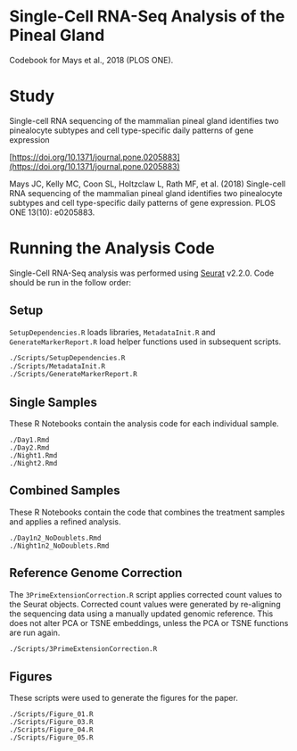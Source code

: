 # Single-Cell RNA-Seq Analysis of the Pineal Gland
Codebook for Mays et al., 2018 (PLOS ONE). 

# Study 
Single-cell RNA sequencing of the mammalian pineal gland identifies two pinealocyte subtypes and cell type-specific daily patterns of gene expression

[https://doi.org/10.1371/journal.pone.0205883](https://doi.org/10.1371/journal.pone.0205883)

Mays JC, Kelly MC, Coon SL, Holtzclaw L, Rath MF, et al. (2018) Single-cell RNA sequencing of the mammalian pineal gland identifies two pinealocyte subtypes and cell type-specific daily patterns of gene expression. PLOS ONE 13(10): e0205883.

# Running the Analysis Code
Single-Cell RNA-Seq analysis was performed using [Seurat](http://www.github.com/satijalab/seurat) v2.2.0. 
Code should be run in the follow order:
## Setup
`SetupDependencies.R` loads libraries, `MetadataInit.R` and `GenerateMarkerReport.R` load helper functions used in subsequent scripts.

```markdown
./Scripts/SetupDependencies.R
./Scripts/MetadataInit.R
./Scripts/GenerateMarkerReport.R
```
## Single Samples
These R Notebooks contain the analysis code for each individual sample.
```
./Day1.Rmd
./Day2.Rmd
./Night1.Rmd
./Night2.Rmd
```
## Combined Samples
These R Notebooks contain the code that combines the treatment samples and applies a refined analysis. 
```
./Day1n2_NoDoublets.Rmd
./Night1n2_NoDoublets.Rmd
```
## Reference Genome Correction
The `3PrimeExtensionCorrection.R` script applies corrected count values to the Seurat objects. Corrected count values were generated by re-aligning the sequencing data using a manually updated genomic reference. This does not alter PCA or TSNE embeddings, unless the PCA or TSNE functions are run again. 
```markdown
./Scripts/3PrimeExtensionCorrection.R
```

## Figures

These scripts were used to generate the figures for the paper.

```
./Scripts/Figure_01.R
./Scripts/Figure_03.R
./Scripts/Figure_04.R
./Scripts/Figure_05.R
```

